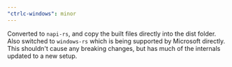 ```yaml
---
"ctrlc-windows": minor
---
```


Converted to `napi-rs`, and copy the built files directly into the dist folder. Also switched to `windows-rs` which is being supported by Microsoft directly. This shouldn't cause any breaking changes, but has much of the internals updated to a new setup.
